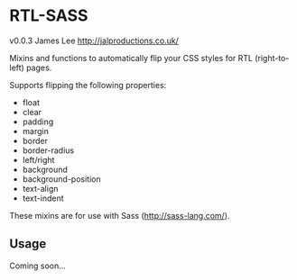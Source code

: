 RTL-SASS
========
v0.0.3
James Lee
http://jalproductions.co.uk/

Mixins and functions to automatically flip your CSS styles for RTL (right-to-left) pages.

Supports flipping the following properties:
* float
* clear
* padding
* margin
* border
* border-radius
* left/right
* background
* background-position
* text-align
* text-indent

These mixins are for use with Sass (http://sass-lang.com/).

## Usage

Coming soon...